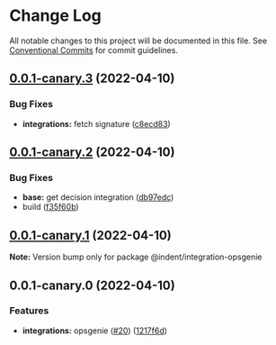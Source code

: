 # Change Log

All notable changes to this project will be documented in this file.
See [Conventional Commits](https://conventionalcommits.org) for commit guidelines.

## [0.0.1-canary.3](https://github.com/indentapis/integrations/compare/@indent/integration-opsgenie@0.0.1-canary.2...@indent/integration-opsgenie@0.0.1-canary.3) (2022-04-10)


### Bug Fixes

* **integrations:** fetch signature ([c8ecd83](https://github.com/indentapis/integrations/commit/c8ecd83cfff2324c7baad734dd779e8d2b6b0d8b))





## [0.0.1-canary.2](https://github.com/indentapis/integrations/compare/@indent/integration-opsgenie@0.0.1-canary.1...@indent/integration-opsgenie@0.0.1-canary.2) (2022-04-10)


### Bug Fixes

* **base:** get decision integration ([db97edc](https://github.com/indentapis/integrations/commit/db97edc9100550e6204f7126f73a9673821e3bb0))
* build ([f35f60b](https://github.com/indentapis/integrations/commit/f35f60be6050a9f50ae5617be3583c6454e0d5d9))





## [0.0.1-canary.1](https://github.com/indentapis/integrations/compare/@indent/integration-opsgenie@0.0.1-canary.0...@indent/integration-opsgenie@0.0.1-canary.1) (2022-04-10)

**Note:** Version bump only for package @indent/integration-opsgenie





## 0.0.1-canary.0 (2022-04-10)


### Features

* **integrations:** opsgenie ([#20](https://github.com/indentapis/integrations/issues/20)) ([1217f6d](https://github.com/indentapis/integrations/commit/1217f6d2e5d1a4ca841e1f507ebad89cffe35ba0))
